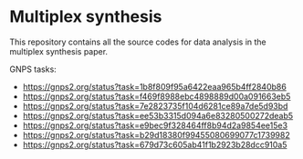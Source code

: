 # Multiplex synthesis

This repository contains all the source codes for data analysis in the multiplex synthesis paper.


GNPS tasks:
- https://gnps2.org/status?task=1b8f809f95a6422eaa965b4ff2840b86
- https://gnps2.org/status?task=f469f8988ebc4898889d00a091663eb5
- https://gnps2.org/status?task=7e2823735f104d6281ce89a7de5d93bd
- https://gnps2.org/status?task=ee53b3315d094a6e83280500272deab5
- https://gnps2.org/status?task=e9bec9f328464ff8b94d2a9854ee15e3
- https://gnps2.org/status?task=b29d18380f99455080699077c1739982
- https://gnps2.org/status?task=679d73c605ab41f1b2923b28dcc910a5


